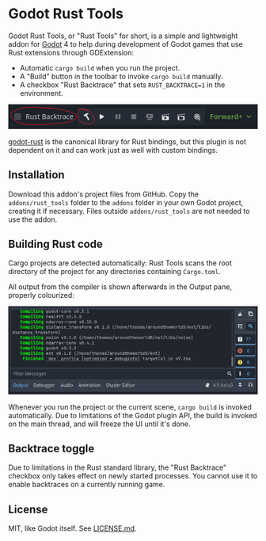 Godot Rust Tools 
================

Godot Rust Tools, or "Rust Tools" for short, is a simple and lightweight addon for [Godot](https://godotengine.org/) 4 to help during development of Godot games that use Rust extensions through GDExtension:

- Automatic `cargo build` when you run the project.
- A "Build" button in the toolbar to invoke `cargo build` manually.
- A checkbox "Rust Backtrace" that sets `RUST_BACKTRACE=1` in the environment.

![A screenshot of Godot's top left toolbar, with two additions: on the left, a checkbox labeled "Rust Backtrace", and next to it a button with a hammer icon](readme_images/build_and_backtrace.png)

[godot-rust](https://godot-rust.github.io/) is the canonical library for Rust bindings, but this plugin is not dependent on it and can work just as well with custom bindings.

Installation
------------

Download this addon's project files from GitHub. Copy the `addons/rust_tools` folder to the `addons` folder in your own Godot project, creating it if necessary. Files outside `addons/rust_tools` are not needed to use the addon.

Building Rust code
------------------

Cargo projects are detected automatically: Rust Tools scans the root directory of the project for any directories containing `Cargo.toml`.

All output from the compiler is shown afterwards in the Output pane, properly colourized:

![A screenshot of Godot's Output pane, showing the output of a cargo build process](readme_images/build_output.png)

Whenever you run the project or the current scene, `cargo build` is invoked automatically. Due to limitations of the Godot plugin API, the build is invoked on the main thread, and will freeze the UI until it's done.

Backtrace toggle
----------------

Due to limitations in the Rust standard library, the "Rust Backtrace" checkbox only takes effect on newly started processes. You cannot use it to enable backtraces on a currently running game.

License
-------

MIT, like Godot itself. See [LICENSE.md](LICENSE.md).
